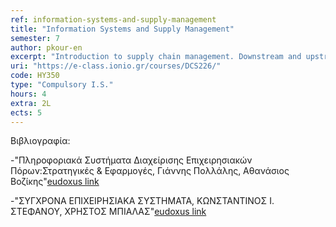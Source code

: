 ```yaml
---
ref: information-systems-and-supply-management
title: "Information Systems and Supply Management"
semester: 7
author: pkour-en
excerpt: "Introduction to supply chain management. Downstream and upstream supply chain operations. Strategies for ICT-based supply chain management. Introduction to ERPs. Procurement and deployment strategies of ERP systems. Introduction to MRPs. ICT-based inventory management practices and strategies. Business process re-engineering for effective ICT-based supply chain management. RFID systems and supply chain management. "
uri: "https://e-class.ionio.gr/courses/DCS226/"
code: ΗΥ350
type: "Compulsory I.S."
hours: 4
extra: 2L
ects: 5
---
```



Βιβλιογραφία:

  -"Πληροφοριακά Συστήματα Διαχείρισης Επιχειρησιακών Πόρων:Στρατηγικές & Εφαρμογές, Γιάννης Πολλάλης, Αθανάσιος Βοζίκης"[eudoxus link](https://service.eudoxus.gr/search/#a/id:2219/0)
  
  -"ΣΥΓΧΡΟΝΑ ΕΠΙΧΕΙΡΗΣΙΑΚΑ ΣΥΣΤΗΜΑΤΑ, ΚΩΝΣΤΑΝΤΙΝΟΣ Ι. ΣΤΕΦΑΝΟΥ, ΧΡΗΣΤΟΣ ΜΠΙΑΛΑΣ"[eudoxus link](https://service.eudoxus.gr/search/#a/id:68404240/0)

